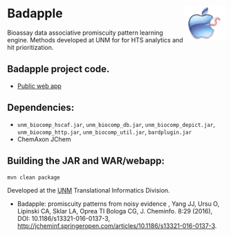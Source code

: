 # Badapple <img align="right" src="/src/main/webapp/images/BadappleWorm.png" height="80">

Bioassay data associative promiscuity pattern learning engine. 
Methods developed at UNM for for HTS analytics and hit prioritization.

## Badapple project code.

* <a target="_blank" href="http://pasilla.health.unm.edu/badapple">Public web app</a>

## Dependencies:

* `unm_biocomp_hscaf.jar`, `unm_biocomp_db.jar`, `unm_biocomp_depict.jar`, `unm_biocomp_http.jar`,
`unm_biocomp_util.jar`, `bardplugin.jar`
* ChemAxon JChem

## Building the JAR and WAR/webapp:

```
mvn clean package
```

Developed at the [UNM](http://www.unm.edu) Translational Informatics Division.

* Badapple: promiscuity patterns from noisy evidence , Yang JJ, Ursu O, Lipinski
CA, Sklar LA, Oprea TI Bologa CG, J. Cheminfo. 8:29 (2016), DOI: 10.1186/s13321-016-0137-3,
<http://jcheminf.springeropen.com/articles/10.1186/s13321-016-0137-3>.

